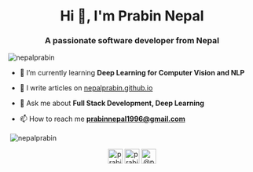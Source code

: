 <h1 align="center">Hi 👋, I'm Prabin Nepal</h1>
<h3 align="center">A passionate software developer from Nepal</h3>

<p align="left"> <img src="https://komarev.com/ghpvc/?username=nepalprabin" alt="nepalprabin" /> </p>

- 🌱 I’m currently learning **Deep Learning for Computer Vision and NLP**

- 📝 I write articles on [nepalprabin.github.io](https://nepalprabin.github.io)

- 💬 Ask me about **Full Stack Development, Deep Learning**

- 📫 How to reach me **prabinnepal1996@gmail.com**

<!---<p align="left"><img src="https://devicons.github.io/devicon/devicon.git/icons/bootstrap/bootstrap-plain.svg" alt="bootstrap" width="40" height="40"/> <img src="https://devicons.github.io/devicon/devicon.git/icons/css3/css3-original-wordmark.svg" alt="css3" width="40" height="40"/> <img src="https://devicons.github.io/devicon/devicon.git/icons/docker/docker-original-wordmark.svg" alt="docker" width="40" height="40"/> <img src="https://devicons.github.io/devicon/devicon.git/icons/express/express-original-wordmark.svg" alt="express" width="40" height="40"/> <img src="https://www.vectorlogo.zone/logos/git-scm/git-scm-icon.svg" alt="git" width="40" height="40"/> <img src="https://devicons.github.io/devicon/devicon.git/icons/html5/html5-original-wordmark.svg" alt="html5" width="40" height="40"/> <img src="https://devicons.github.io/devicon/devicon.git/icons/javascript/javascript-original.svg" alt="javascript" width="40" height="40"/> <img src="https://devicons.github.io/devicon/devicon.git/icons/linux/linux-original.svg" alt="linux" width="40" height="40"/> <img src="https://devicons.github.io/devicon/devicon.git/icons/mongodb/mongodb-original-wordmark.svg" alt="mongodb" width="40" height="40"/> <img src="https://devicons.github.io/devicon/devicon.git/icons/mysql/mysql-original-wordmark.svg" alt="mysql" width="40" height="40"/> <img src="https://devicons.github.io/devicon/devicon.git/icons/nodejs/nodejs-original-wordmark.svg" alt="nodejs" width="40" height="40"/> <img src="https://www.vectorlogo.zone/logos/opencv/opencv-icon.svg" alt="opencv" width="40" height="40"/> <img src="https://devicons.github.io/devicon/devicon.git/icons/python/python-original.svg" alt="python" width="40" height="40"/> <img src="https://www.vectorlogo.zone/logos/pytorch/pytorch-icon.svg" alt="pytorch" width="40" height="40"/> <img src="https://www.vectorlogo.zone/logos/tensorflow/tensorflow-icon.svg" alt="tensorflow" width="40" height="40"/> <img src="https://devicons.github.io/devicon/devicon.git/icons/vuejs/vuejs-original-wordmark.svg" alt="vuejs" width="40" height="40"/></p><p><img align="left" src="https://github-readme-stats.vercel.app/api/top-langs/?username=nepalprabin&layout=compact&hide=html" alt="nepalprabin" /></p>
-->
<p>&nbsp;<img align="center" src="https://github-readme-stats.vercel.app/api?username=nepalprabin&show_icons=true" alt="nepalprabin" /></p>

<p align="center">
<a href="https://twitter.com/prabinepal" target="blank"><img align="center" src="https://cdn.jsdelivr.net/npm/simple-icons@3.0.1/icons/twitter.svg" alt="prabinepal" height="30" width="30" /></a>
<a href="https://fb.com/prabin.nepal.92" target="blank"><img align="center" src="https://cdn.jsdelivr.net/npm/simple-icons@3.0.1/icons/facebook.svg" alt="prabin.nepal.92" height="30" width="30" /></a>
<a href="https://medium.com/@prabinnepal1996" target="blank"><img align="center" src="https://cdn.jsdelivr.net/npm/simple-icons@3.0.1/icons/medium.svg" alt="@prabinnepal1996" height="30" width="30" /></a>
</p>
